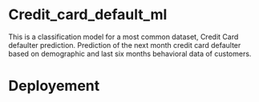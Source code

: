 # Credit_card_default_ml
This is a classification model for a most common dataset, Credit Card defaulter prediction. Prediction of the next month credit card defaulter based on demographic and last six months behavioral data of customers.
# Deployement
